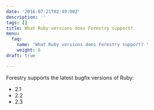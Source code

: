 ```yaml
---
date: '2016-07-21T02:49:00Z'
description: ''
tags: []
title: What Ruby versions does Forestry support?
menu:
  faq:
    name: 'What Ruby versions does Forestry support? '
    weight: 6
draft: true

---
```

Forestry supports the latest bugfix versions of Ruby:

* 2.1
* 2.2
* 2.3
